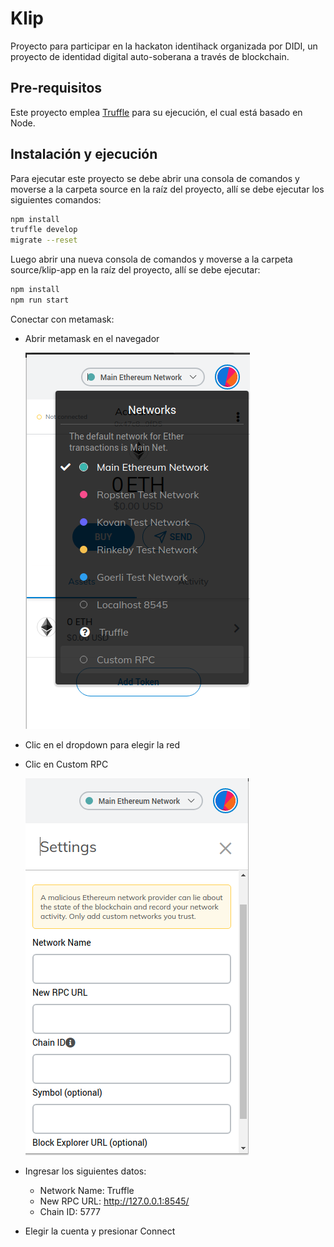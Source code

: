 # Klip

Proyecto para participar en la hackaton identihack organizada por DIDI, un proyecto de identidad digital auto-soberana a través de blockchain.

## Pre-requisitos

Este proyecto emplea [Truffle](https://www.trufflesuite.com/docs/truffle/getting-started/installation) para su ejecución, el cual está basado en Node.

## Instalación y ejecución

Para ejecutar este proyecto se debe abrir una consola de comandos y moverse a la carpeta source en la raíz del proyecto, allí se debe ejecutar los siguientes comandos:

```bash
npm install
truffle develop
migrate --reset
```
Luego abrir una nueva consola de comandos y moverse a la carpeta source/klip-app en la raíz del proyecto, allí se debe ejecutar:

```bash
npm install
npm run start
```

Conectar con metamask:

- Abrir metamask en el navegador

  ![](imagenes/Conectar_MetaMask_1.png)

- Clic en el dropdown para elegir la red

- Clic en Custom RPC

  ![](imagenes/Conectar_MetaMask_2.png)

- Ingresar los siguientes datos:

  - Network Name: Truffle
  - New RPC URL: http://127.0.0.1:8545/
  - Chain ID: 5777

- Elegir la cuenta y presionar Connect

  
